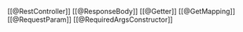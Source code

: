 [[@RestController]]
[[@ResponseBody]]
[[@Getter]]
[[@GetMapping]]
[[@RequestParam]]
[[@RequiredArgsConstructor]]